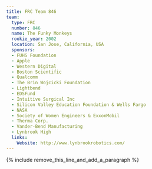 ```yaml
---
title: FRC Team 846
team:
  type: FRC
  number: 846
  name: The Funky Monkeys
  rookie_year: 2002
  location: San Jose, California, USA
  sponsors:
  - FUHS Foundation
  - Apple
  - Western Digital
  - Boston Scientific
  - Qualcomm
  - The Brin Wojcicki Foundation
  - Lightbend
  - EDSFund
  - Intuitive Surgical Inc
  - Silicon Valley Education Foundation & Wells Fargo
  - NASA
  - Society of Women Engineers & ExxonMobil
  - Therma Corp.
  - Vander-Bend Manufacturing
  - Lynbrook High
  links:
    Website: http://www.lynbrookrobotics.com/
---
```


{% include remove_this_line_and_add_a_paragraph %}